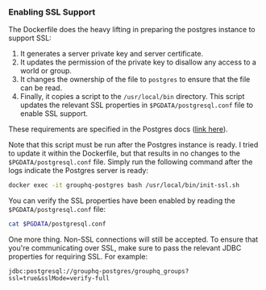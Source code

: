 ### Enabling SSL Support

The Dockerfile does the heavy lifting in preparing the postgres instance to support SSL:

1. It generates a server private key and server certificate.
2. It updates the permission of the private key to disallow any access to a world or group.
3. It changes the ownership of the file to `postgres` to ensure that the file can be read.
4. Finally, it copies a script to the `/usr/local/bin` directory. This script updates the relevant SSL properties in 
`$PGDATA/postgresql.conf` file to enable SSL support.

These requirements are specified in the Postgres docs ([link here](https://www.postgresql.org/docs/current/ssl-tcp.html)).

Note that this script must be run after the Postgres instance is ready. I tried to update it within the Dockerfile,
but that results in no changes to the `$PGDATA/postgresql.conf` file. Simply run the following command after
the logs indicate the Postgres server is ready:

```bash
docker exec -it grouphq-postgres bash /usr/local/bin/init-ssl.sh
```

You can verify the SSL properties have been enabled by reading the `$PGDATA/postgresql.conf` file:

```bash
cat $PGDATA/postgresql.conf
```

One more thing. Non-SSL connections will still be accepted. To ensure that you're communicating over SSL,
make sure to pass the relevant JDBC properties for requiring SSL. For example:

`jdbc:postgresql://grouphq-postgres/grouphq_groups?ssl=true&sslMode=verify-full`
